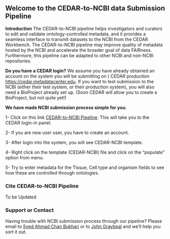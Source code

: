 ## Welcome to the CEDAR-to-NCBI data Submission Pipeline

**Introduction**
The CEDAR-to-NCBI pipeline helps investigators and curators to edit and validate ontology-controlled metadata, and it provides a seamless interface to transmit datasets to the NCBI from the CEDAR Workbench. The CEDAR-to-NCBI pipeline may improve quality of metadata hosted by the NCBI and accelerate the broader goal of data FAIRness. Furthermore, this pipeline can be adapted to other NCBI and non-NCBI repositories.

**Do you have a CEDAR login?**
We assume you have already obtained an account on the system you will be submitting on ( CEDAR production https://cedar.metadatacenter.edu. If you want to test submission to the NCBI (either their test system, or their production system), you will also need a BioProject already set up. (Soon CEDAR will allow you to create a BioProject, but not quite yet!)

**We have made NCBI submission process simple for you.**

1- Click on this link [CEDAR-to-NCBI Pipeline](https://cedar.metadatacenter.org/dashboard?folderId=https:%2F%2Frepo.metadatacenter.net%2Ffolders%2Fe9eeb4a3-449b-4f4b-9db6-fd353d56501f). This will take you to the CEDAR login-in panel.

2- If you are new user user, you have to create an account.

3- After login into the system, you will see CEDAR-NCBI template.

4- Right click on the template (CEDAR-NCBI)  file and click on the “populate” option from menu.

5- Try to enter metadata for the Tissue, Cell type and organism fields to see how these are controlled through ontologies.

### Cite CEDAR-to-NCBI Pipeline

To be Updated

### Support or Contact

Having trouble with NCBI submission process through our pipeline? Please email to [Syed Ahmad Chan Bukhari](mailto:jgraybeal@yale.edu) or to [John Graybeal](mailto:jgraybeal@stanford.edu) and we’ll help you sort it out.
